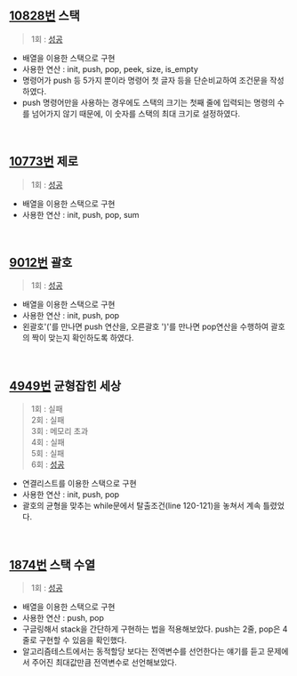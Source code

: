 ## [10828번](https://www.acmicpc.net/problem/10828) 스택
> 1회 : [성공](./baekjoon_10828_stack.c)
- 배열을 이용한 스택으로 구현
- 사용한 연산 : init, push, pop, peek, size, is_empty
- 명령어가 push 등 5가지 뿐이라 명령어 첫 글자 등을 단순비교하여 조건문을 작성하였다.
- push 명령어만을 사용하는 경우에도 스택의 크기는 첫째 줄에 입력되는 명령의 수를 넘어가지 않기 때문에, 이 숫자를 스택의 최대 크기로 설정하였다.
<br>

## [10773번](https://www.acmicpc.net/problem/10773) 제로
> 1회 :  [성공](./baekjoon_10773_zero.c)
- 배열을 이용한 스택으로 구현
- 사용한 연산 : init, push, pop, sum
<br>

## [9012번](https://www.acmicpc.net/problem/9012) 괄호
> 1회 :  [성공](./baekjoon_09012_parenthesis.c)
- 배열을 이용한 스택으로 구현
- 사용한 연산 : init, push, pop
- 왼괄호'('를 만나면 push 연산을, 오른괄호 ')'를 만나면 pop연산을 수행하여 괄호의 짝이 맞는지 확인하도록 하였다.
<br>

## [4949번](https://www.acmicpc.net/problem/4949) 균형잡힌 세상
> 1회 : 실패 <br>
> 2회 : 실패 <br>
> 3회 : 메모리 초과 <br>
> 4회 : 실패 <br>
> 5회 : 실패 <br>
> 6회 : [성공](./baekjoon_04949_balanced_world.c)
- 연결리스트를 이용한 스택으로 구현
- 사용한 연산 : init, push, pop
- 괄호의 균형을 맞추는 while문에서 탈출조건(line 120-121)을 놓쳐서 계속 틀렸었다.
<br>

## [1874번](https://www.acmicpc.net/problem/1874) 스택 수열
> 1회 :  [성공](./baekjoon_01874_stack_sequence.c)
- 배열을 이용한 스택으로 구현
- 사용한 연산 : push, pop
- 구글링해서 stack을 간단하게 구현하는 법을 적용해보았다. push는 2줄, pop은 4줄로 구현할 수 있음을 확인했다.
- 알고리즘테스트에서는 동적할당 보다는 전역변수를 선언한다는 얘기를 듣고 문제에서 주어진 최대값만큼 전역변수로 선언해보았다.
